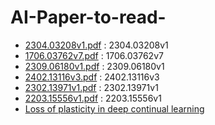 # AI-Paper-to-read-

- [2304.03208v1.pdf](/Users/rahul/Documents/ai_paper_to_read/AI-Paper-to-read-/LLM%2F2304.03208v1.pdf) : 2304.03208v1
- [1706.03762v7.pdf](/Users/rahul/Documents/ai_paper_to_read/AI-Paper-to-read-/LLM%2F1706.03762v7.pdf) : 1706.03762v7
- [2309.06180v1.pdf](/Users/rahul/Documents/ai_paper_to_read/AI-Paper-to-read-/LLM%2F2309.06180v1.pdf) : 2309.06180v1
- [2402.13116v3.pdf](/Users/rahul/Documents/ai_paper_to_read/AI-Paper-to-read-/LLM%2F2402.13116v3.pdf) : 2402.13116v3
- [2302.13971v1.pdf](/Users/rahul/Documents/ai_paper_to_read/AI-Paper-to-read-/LLM%2F2302.13971v1.pdf) : 2302.13971v1
- [2203.15556v1.pdf](/Users/rahul/Documents/ai_paper_to_read/AI-Paper-to-read-/LLM%2F2203.15556v1.pdf) : 2203.15556v1
- [Loss of plasticity in deep continual learning](https://www.nature.com/articles/s41586-024-07711-7)